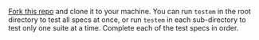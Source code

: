 [Fork this repo](https://github.com/FullstackAcademy/data-structures-I) and clone it to your machine. You can run `testem` in the root directory to test all specs at once, or run `testem` in each sub-directory to test only one suite at a time. Complete each of the test specs in order.